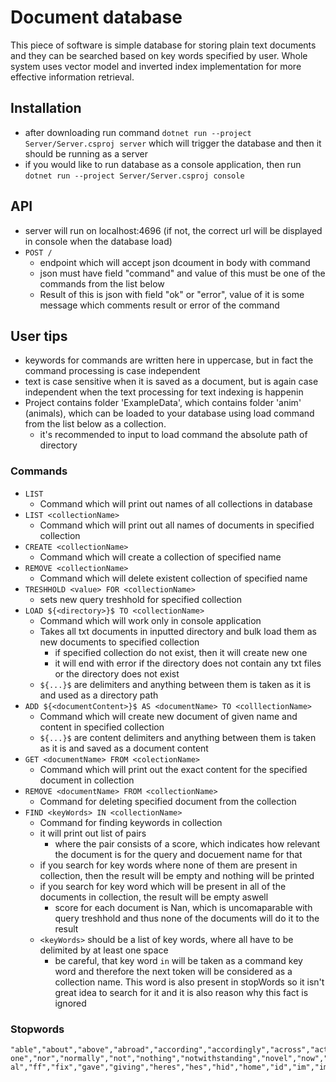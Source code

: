 # Document database
This piece of software is simple database for storing plain text documents and they can be searched based on key words specified by user. Whole system uses vector model and inverted index implementation for more effective information retrieval.

## Installation
- after downloading run command `dotnet run --project Server/Server.csproj server` which will trigger the database and then it should be running as a server
- if you would like to run database as a console application, then run `dotnet run --project Server/Server.csproj console`

## API
- server will run on localhost:4696 (if not, the correct url will be displayed in console when the database load)
- `POST /`
    - endpoint which will accept json dcoument in body with command
    - json must have field "command" and value of this must be one of the commands from the list below
    - Result of this is json with field "ok" or "error", value of it is some message which comments result or error of the command

## User tips
- keywords for commands are written here in uppercase, but in fact the command processing is case independent
- text is case sensitive when it is saved as a document, but is again case independent when the text processing for text indexing is happenin
- Project contains folder 'ExampleData', which contains folder 'anim' (animals), which can be loaded to your database using load command from the list below as a collection.
    - it's recommended to input to load command the absolute path of directory

### Commands
- `LIST`
    - Command which will print out names of all collections in database
- `LIST <collectionName>`
    - Command which will print out all names of documents in specified collection
- `CREATE <collectionName>`
    - Command which will create a collection of specified name
- `REMOVE <collectionName>`
    - Command which will delete existent collection of specified name
- `TRESHHOLD <value> FOR <collectionName>`
    - sets new query treshhold for specified collection
- `LOAD ${<directory>}$ TO <collectionName>`
    - Command which will work only in console application
    - Takes all txt documents in inputted directory and bulk load them as new documents to specified collection
        - if specified collection do not exist, then it will create new one
        - it will end with error if the directory does not contain any txt files or the directory does not exist
    - `${...}$` are delimiters and anything between them is taken as it is and used as a directory path
- `ADD ${<documentContent>}$ AS <documentName> TO <colllectionName>`
    - Command which will create new document of given name and content in specified collection
    - `${...}$` are content delimiters and anything between them is taken as it is and saved as a document content
- `GET <documentName> FROM <colectionName>`
    - Command which will print out the exact content for the specified document in collection
- `REMOVE <documentName> FROM <collectionName>`
    - Command for deleting specified document from the collection
- `FIND <keyWords> IN <collectionName>`
    - Command for finding keywords in collection
    - it will print out list of pairs
        - where the pair consists of a score, which indicates how relevant the document is for the query and docuement name for that
    - if you search for key words where none of them are present in collection, then the result will be empty and nothing will be printed
    - if you search for key word which will be present in all of the documents in collection, the result will be empty aswell
        - score for each document is Nan, which is uncomaparable with query treshhold and thus none of the documents will do it to the result
    - `<keyWords>` should be a list of key words, where all have to be delimited by at least one space
        - be careful, that key word `in` will be taken as a command key word and therefore the next token will be considered as a collection name. This word is also present in stopWords so it isn't great idea to search for it and it is also reason why this fact is ignored

### Stopwords
```
"able","about","above","abroad","according","accordingly","across","actually","adj","after","afterwards","again","against","ago","ahead","ain't","all","allow","allows","almost","alone","along","alongside","already","also","although","always","am","amid","amidst","among","amongst","an","and","another","any","anybody","anyhow","anyone","anything","anyway","anyways","anywhere","apart","appear","appreciate","appropriate","are","aren't","around","as","a's","aside","ask","asking","associated","at","available","away","awfully","back","backward","backwards","be","became","because","become","becomes","becoming","been","before","beforehand","begin","behind","being","believe","below","beside","besides","best","better","between","beyond","both","brief","but","by","came","can","cannot","cant","can't","caption","cause","causes","certain","certainly","changes","clearly","c'mon","co","co.","com","come","comes","concerning","consequently","consider","considering","contain","containing","contains","corresponding","could","couldn't","course","c's","currently","dare","daren't","definitely","described","despite","did","didn't","different","directly","do","does","doesn't","doing","done","don't","down","downwards","during","each","edu","eg","eight","eighty","either","else","elsewhere","end","ending","enough","entirely","especially","et","etc","even","ever","evermore","every","everybody","everyone","everything","everywhere","ex","exactly","example","except","fairly","far","farther","few","fewer","fifth","first","five","followed","following","follows","for","forever","former","formerly","forth","forward","found","four","from","further","furthermore","get","gets","getting","given","gives","go","goes","going","gone","got","gotten","greetings","had","hadn't","half","happens","hardly","has","hasn't","have","haven't","having","he","he'd","he'll","hello","help","hence","her","here","hereafter","hereby","herein","here's","hereupon","hers","herself","he's","hi","him","himself","his","hither","hopefully","how","howbeit","however","hundred","i'd","ie","if","ignored","i'll","i'm","immediate","in","inasmuch","inc","inc.","indeed","indicate","indicated","indicates","inner","inside","insofar","instead","into","inward","is","isn't","it","it'd","it'll","its","it's","itself","i've","just","k","keep","keeps","kept","know","known","knows","last","lately","later","latter","latterly","least","less","lest","let","let's","like","liked","likely","likewise","little","look","looking","looks","low","lower","ltd","made","mainly","make","makes","many","may","maybe","mayn't","me","mean","meantime","meanwhile","merely","might","mightn't","mine","minus","miss","more","moreover","most","mostly","mr","mrs","much","must","mustn't","my","myself","name","namely","nd","near","nearly","necessary","need","needn't","needs","neither","never","neverf","neverless","nevertheless","new","next","nine","ninety","no","nobody","non","none","nonetheless","noone","no-one","nor","normally","not","nothing","notwithstanding","novel","now","nowhere","obviously","of","off","often","oh","ok","okay","old","on","once","one","ones","one's","only","onto","opposite","or","other","others","otherwise","ought","oughtn't","our","ours","ourselves","out","outside","over","overall","own","particular","particularly","past","per","perhaps","placed","please","plus","possible","presumably","probably","provided","provides","que","quite","qv","rather","rd","re","really","reasonably","recent","recently","regarding","regardless","regards","relatively","respectively","right","round","said","same","saw","say","saying","says","second","secondly","see","seeing","seem","seemed","seeming","seems","seen","self","selves","sensible","sent","serious","seriously","seven","several","shall","shan't","she","she'd","she'll","she's","should","shouldn't","since","six","so","some","somebody","someday","somehow","someone","something","sometime","sometimes","somewhat","somewhere","soon","sorry","specified","specify","specifying","still","sub","such","sup","sure","take","taken","taking","tell","tends","th","than","thank","thanks","thanx","that","that'll","thats","that's","that've","the","their","theirs","them","themselves","then","thence","there","thereafter","thereby","there'd","therefore","therein","there'll","there're","theres","there's","thereupon","there've","these","they","they'd","they'll","they're","they've","thing","things","think","third","thirty","this","thorough","thoroughly","those","though","three","through","throughout","thru","thus","till","to","together","too","took","toward","towards","tried","tries","truly","try","trying","t's","twice","two","un","under","underneath","undoing","unfortunately","unless","unlike","unlikely","until","unto","up","upon","upwards","us","use","used","useful","uses","using","usually","v","value","various","versus","very","via","viz","vs","want","wants","was","wasn't","way","we","we'd","welcome","well","we'll","went","were","we're","weren't","we've","what","whatever","what'll","what's","what've","when","whence","whenever","where","whereafter","whereas","whereby","wherein","where's","whereupon","wherever","whether","which","whichever","while","whilst","whither","who","who'd","whoever","whole","who'll","whom","whomever","who's","whose","why","will","willing","wish","with","within","without","wonder","won't","would","wouldn't","yes","yet","you","you'd","you'll","your","you're","yours","yourself","yourselves","you've","zero","a","how's","i","when's","why's","b","c","d","e","f","g","h","j","l","m","n","o","p","q","r","s","t","u","uucp","w","x","y","z","I","www","amount","bill","bottom","call","computer","con","couldnt","cry","de","describe","detail","due","eleven","empty","fifteen","fifty","fill","find","fire","forty","front","full","give","hasnt","herse","himse","interest","itse”","mill","move","myse”","part","put","show","side","sincere","sixty","system","ten","thick","thin","top","twelve","twenty","abst","accordance","act","added","adopted","affected","affecting","affects","ah","announce","anymore","apparently","approximately","aren","arent","arise","auth","beginning","beginnings","begins","biol","briefly","ca","date","ed","effect","et-al","ff","fix","gave","giving","heres","hes","hid","home","id","im","immediately","importance","important","index","information","invention","itd","keys","kg","km","largely","lets","line","'ll","means","mg","million","ml","mug","na","nay","necessarily","nos","noted","obtain","obtained","omitted","ord","owing","page","pages","poorly","possibly","potentially","pp","predominantly","present","previously","primarily","promptly","proud","quickly","ran","readily","ref","refs","related","research","resulted","resulting","results","run","sec","section","shed","shes","showed","shown","showns","shows","significant","significantly","similar","similarly","slightly","somethan","specifically","state","states","stop","strongly","substantially","successfully","sufficiently","suggest","thered","thereof","therere","thereto","theyd","theyre","thou","thoughh","thousand","throug","til","tip","ts","ups","usefully","usefulness","'ve","vol","vols","wed","whats","wheres","whim","whod","whos","widely","words","world","youd","youre"
```